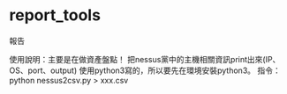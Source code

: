 # report_tools
報告

使用說明：主要是在做資產盤點！
把nessus黨中的主機相關資訊print出來(IP、OS、port、output)
使用python3寫的，所以要先在環境安裝python3。
指令：　python nessus2csv.py > xxx.csv

